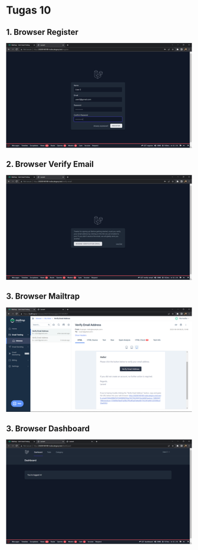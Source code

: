 # Tugas 10

## 1. Browser Register
![Alt text](screenshot/tugas10/BrowserRegister.png)
## 2. Browser Verify Email
![Alt text](screenshot/tugas10/BrowserVerifyEmail.png)
## 3. Browser Mailtrap
![Alt text](screenshot/tugas10/BrwoserMailtrap.png)
## 3. Browser Dashboard
![Alt text](screenshot/tugas10/BrowserDashboard.png)
